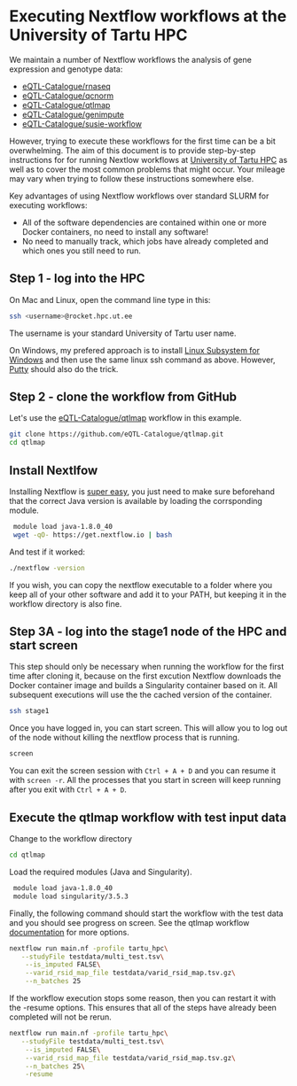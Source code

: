 # Executing Nextflow workflows at the University of Tartu HPC

We maintain a number of Nextflow workflows the analysis of gene expression and genotype data:
* [eQTL-Catalogue/rnaseq](https://github.com/eQTL-Catalogue/rnaseq)
* [eQTL-Catalogue/qcnorm](https://github.com/eQTL-Catalogue/qcnorm)
* [eQTL-Catalogue/qtlmap](https://github.com/eQTL-Catalogue/qtlmap)
* [eQTL-Catalogue/genimpute](https://github.com/eQTL-Catalogue/genimpute)
* [eQTL-Catalogue/susie-workflow](https://github.com/eQTL-Catalogue/susie-workflow)

However, trying to execute these workflows for the first time can be a bit overwhelming. The aim of this document is to provide step-by-step instructions for for running Nextlow workflows at [University of Tartu HPC](https://hpc.ut.ee/en/home/) as well as to cover the most common problems that might occur. Your mileage may vary when trying to follow these instructions somewhere else.

Key advantages of using Nextflow workflows over standard SLURM for executing workflows:
* All of the software dependencies are contained within one or more Docker containers, no need to install any software!
* No need to manually track, which jobs have already completed and which ones you still need to run.

## Step 1 - log into the HPC

On Mac and Linux, open the command line type in this:
```bash
ssh <username>@rocket.hpc.ut.ee
```
The username is your standard University of Tartu user name.

On Windows, my prefered approach is to install [Linux Subsystem for Windows](https://docs.microsoft.com/en-us/windows/wsl/install-win10) and then use the same linux ssh command as above. However, [Putty](https://www.putty.org/) should also do the trick. 

## Step 2 - clone the workflow from GitHub

Let's use the [eQTL-Catalogue/qtlmap](https://github.com/eQTL-Catalogue/qtlmap) workflow in this example.

```bash
git clone https://github.com/eQTL-Catalogue/qtlmap.git
cd qtlmap
```

## Install Nextlfow

Installing Nextflow is [super easy](https://www.nextflow.io/docs/latest/getstarted.html), you just need to make sure beforehand that the correct Java version is available by loading the corrsponding module.
  
```bash
 module load java-1.8.0_40
 wget -qO- https://get.nextflow.io | bash
```

And test if it worked:

```bash
./nextflow -version
```

If you wish, you can copy the nextflow executable to a folder where you keep all of your other software and add it to your PATH, but keeping it in the workflow directory is also fine.

## Step 3A - log into the stage1 node of the HPC and start screen
This step should only be necessary when running the workflow for the first time after cloning it, because on the first excution Nextflow downloads the Docker container image and builds a Singularity container based on it. All subsequent executions will use the the cached version of the container.

```bash
ssh stage1
```

Once you have logged in, you can start screen. This will allow you to log out of the node without killing the nextflow process that is running.

```bash
screen
```
You can exit the screen session with `Ctrl + A + D` and you can resume it with `screen -r`. All the processes that you start in screen will keep running after you exit with `Ctrl + A + D`.

## Execute the qtlmap workflow with test input data

Change to the workflow directory

```bash
cd qtlmap
```

Load the required modules (Java and Singularity).

```bash
 module load java-1.8.0_40
 module load singularity/3.5.3
```

Finally, the following command should start the workflow with the test data and you should see progress on screen. See the qtlmap workflow [documentation](https://github.com/eQTL-Catalogue/qtlmap/blob/master/docs/usage.md) for more options.

```bash
nextflow run main.nf -profile tartu_hpc\
   --studyFile testdata/multi_test.tsv\
    --is_imputed FALSE\
    --varid_rsid_map_file testdata/varid_rsid_map.tsv.gz\
    --n_batches 25
```

If the workflow execution stops some reason, then you can restart it with the -resume options. This ensures that all of the steps have already been completed will not be rerun.

```bash
nextflow run main.nf -profile tartu_hpc\
   --studyFile testdata/multi_test.tsv\
    --is_imputed FALSE\
    --varid_rsid_map_file testdata/varid_rsid_map.tsv.gz\
    --n_batches 25\
    -resume
```






